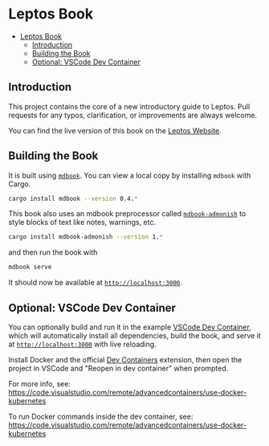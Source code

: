 # Leptos Book

- [Leptos Book](#leptos-book)
  - [Introduction](#introduction)
  - [Building the Book](#building-the-book)
  - [Optional: VSCode Dev Container](#vscode-dev-container)

## Introduction

This project contains the core of a new introductory guide to Leptos. Pull requests for any typos, clarification, or improvements are always welcome.

You can find the live version of this book on the [Leptos Website](https://book.leptos.dev/).

## Building the Book

It is built using [`mdbook`](https://crates.io/crates/mdbook). You can view a local copy by installing `mdbook` with Cargo.

```sh
cargo install mdbook --version 0.4.*
```

This book also uses an mdbook preprocessor called [`mdbook-admonish`](https://crates.io/crates/mdbook-admonish) to style blocks of text like notes, warnings, etc.

```sh
cargo install mdbook-admonish --version 1.*
```


and then run the book with

```sh
mdbook serve
```

It should now be available at [`http://localhost:3000`](http://localhost:3000).

## Optional: VSCode Dev Container

You can optionally build and run it in the example [VSCode Dev Container](https://code.visualstudio.com/docs/devcontainers/containers), which will automatically install all dependencies, build the book, and serve it at [`http://localhost:3000`](http://localhost:3000) with live reloading.

Install Docker and the official [Dev Containers](https://marketplace.visualstudio.com/items?itemName=ms-vscode-remote.remote-containers) extension, then open the project in VSCode and "Reopen in dev container" when prompted.

For more info, see: https://code.visualstudio.com/remote/advancedcontainers/use-docker-kubernetes

To run Docker commands inside the dev container, see: https://code.visualstudio.com/remote/advancedcontainers/use-docker-kubernetes
